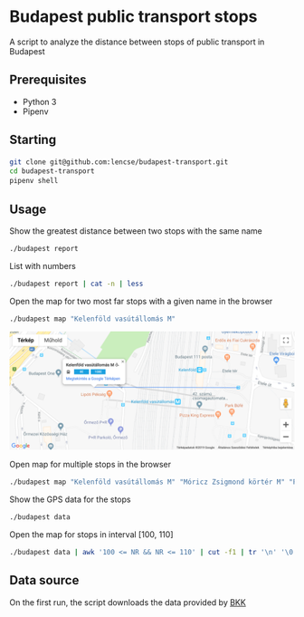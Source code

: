 # Budapest public transport stops

A script to analyze the distance between stops of public transport in Budapest 

## Prerequisites

* Python 3
* Pipenv

## Starting

```bash
git clone git@github.com:lencse/budapest-transport.git
cd budapest-transport
pipenv shell
```

## Usage

Show the greatest distance between two stops with the same name
```bash
./budapest report
```

List with numbers
```bash
./budapest report | cat -n | less
```

Open the map for two most far stops with a given name in the browser
```bash
./budapest map "Kelenföld vasútállomás M"
```
![Map screenshot](doc/map-screenshot.png)

Open map for multiple stops in the browser
```bash
./budapest map "Kelenföld vasútállomás M" "Móricz Zsigmond körtér M" "Papírgyár"
```

Show the GPS data for the stops
```bash
./budapest data
```

Open the map for stops in interval [100, 110]
```bash
./budapest data | awk '100 <= NR && NR <= 110' | cut -f1 | tr '\n' '\0' | xargs -0 ./budapest map
```

## Data source

On the first run, the script downloads the data provided by
[BKK](https://bkk.hu/tomegkozlekedes/fejlesztoknek/)
